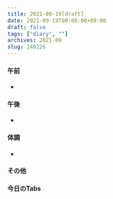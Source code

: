 ```yaml
---
title: 2021-09-19[draft]
date: 2021-09-19T00:00:00+09:00
draft: false
tags: ["diary", ""]
archives: 2021-09
slug: 149226
---
```

#### 午前
- 
#### 午後
- 
#### 体調
- 
#### その他
#### 今日のTabs
